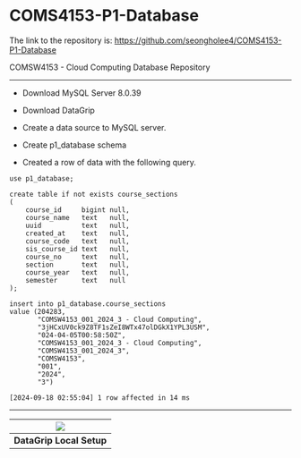 # COMS4153-P1-Database

The link to the repository is: https://github.com/seongholee4/COMS4153-P1-Database

COMSW4153 - Cloud Computing Database Repository

---

- Download MySQL Server 8.0.39
- Download DataGrip
- Create a data source to MySQL server.
- Create p1_database schema

- Created a row of data with the following query.  

```
use p1_database;

create table if not exists course_sections
(
    course_id     bigint null,
    course_name   text   null,
    uuid          text   null,
    created_at    text   null,
    course_code   text   null,
    sis_course_id text   null,
    course_no     text   null,
    section       text   null,
    course_year   text   null,
    semester      text   null
);

insert into p1_database.course_sections
value (204283,
       "COMSW4153_001_2024_3 - Cloud Computing",
       "3jHCxUV0ck9Z8TF1sZeI8WTx47olDGkX1YPL3USM",
       "024-04-05T00:58:50Z",
       "COMSW4153_001_2024_3 - Cloud Computing",
       "COMSW4153_001_2024_3",
       "COMSW4153",
       "001",
       "2024",
       "3")
```


```[2024-09-18 02:55:04] 1 row affected in 14 ms```

---


| <img src="datagrip_setup_success_p1_database.jpeg"> |
|:---------------------------------------------------:|
|             __DataGrip Local Setup__                |
